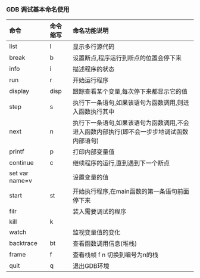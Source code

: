 ###  GDB 调试基本命名使用
|命令|命令缩写|命名功能说明|
|:--|:-----|:--|
|list|l|显示多行源代码|
|break|b|设置断点,程序运行到断点的位置会停下来|
|info|i|描述程序的状态|
|run|r|开始运行程序|
|display|disp|跟踪查看某个变量,每次停下来都显示它的值|
|step|s|执行下一条语句,如果该语句为函数调用,则进入函数执行其中|
|next|n|执行下一条语句,如果该语句为函数调用,不会进入函数内部执行(即不会一步步地调试函数内部语句)|
|printf|p|打印内部变量值|
|continue|c|继续程序的运行,直到遇到下一个断点|
|set var name=v| |设置变量的值|
|start|st|开始执行程序,在main函数的第一条语句前面停下来|
|filr| |装入需要调试的程序|
|kill|k| |终止正在调试的程序|
|watch|  |监视变量值的变化|
|backtrace|bt|查看函数调用信息(堆栈)|
|frame|f|查看栈帧  f n 切换到编号为n的栈|
|quit|q|退出GDB环境|




